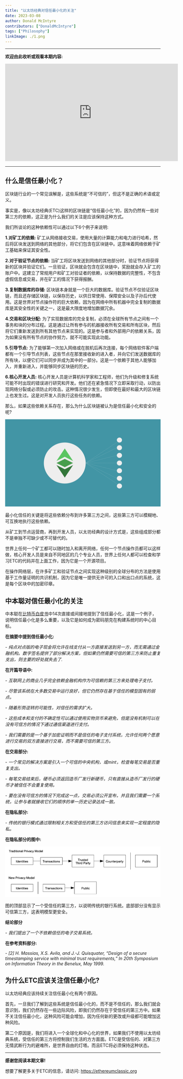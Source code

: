 ```yaml
---
title: "以太坊经典对信任最小化的关注"
date: 2023-03-08
author: Donald McIntyre
contributors: ["DonaldMcIntyre"]
tags: ["Philosophy"]
linkImage: ./1.png
---
```


---
**欢迎由此收听或观看本期内容:**

<iframe width="560" height="315" src="https://www.youtube.com/embed/I9t3xHtAA48" title="YouTube video player" frameborder="0" allow="accelerometer; autoplay; clipboard-write; encrypted-media; gyroscope; picture-in-picture; web-share" allowfullscreen></iframe>

---

## 什么是信任最小化？

区块链行业的一个常见误解是，这些系统是“不可信的”，但这不是正确的术语或定义。

事实是，像以太坊经典(ETC)这样的区块链是“信任最小化”的，因为仍然有一些对第三方的依赖，这正是为什么我们的关注是应该保持这种方式。

我们所谈论的这种依赖性可以通过以下6个例子来说明:

**1.对矿工的依赖:** 矿工从网络接收交易，使用大量的计算能力和电力进行哈希，然后将区块发送到网络的其他部分，将它们包含在区块链中。这意味着网络依赖于矿工基础来保证其安全性。

**2.对于验证节点的依赖:** 当矿工将区块发送到网络的其他部分时，验证节点将获得新的区块并验证它们。一旦验证，区块就会包含在区块链中，奖励就会存入矿工的账户中。这建立了常规用户和矿工对验证者的依赖，以保持数据的完整性，不包含虚假信息或交易，并在矿工的情况下获得报酬。

**3.复制数据库的存储:** 区块链本身就是一个巨大的数据库。验证节点不仅验证区块链，而且还存储区块链，以保存历史，以供日常使用、保障安全以及子孙后代使用。这是世界对节点操作符的巨大依赖，因为在网络中所有机器中完全复制的数据库是其安全性的关键之一，这是最大限度地增加数据冗余。

**4.交易和区块分配:** 为了实现数据库的完全复制，必须在全球所有节点之间有一个事务和块的分布过程。这是通过让所有参与的机器接收所有交易和所有区块，然后将它们重新发送到所有其他节点来实现的。这是参与者和外部用户的依赖关系，因为如果没有所有节点的协作努力，就不可能实现此功能。

**5.引导节点:** 为了能够第一次加入网络或在脱机后再次连接，每个网络软件客户端都有一个引导节点列表，这些节点在那里接收新的进入者，并向它们发送数据库的所有块，以便它们可以同步并成为其中的一部分。这是一个依赖于其他人能够加入，并重新进入，并能够同步区块链的历史。

**6.核心开发人员:** 核心开发人员是计算机科学家和工程师，他们为升级和修复系统可能不时出现的错误进行研究和开发。他们还在紧急情况下立即采取行动，以防出现网络分裂或必须防止的攻击。这种情况很少发生，但即使在最好和最大的区块链上也发生过。这是对开发人员执行这些任务的依赖。

那么，如果这些依赖关系存在，那么为什么区块链被认为是信任最小化和安全的呢?

![信任最小化的关键是对风险的分配](./1.png)

最小化信任的关键是将这些依赖分布到许多第三方之间，这些第三方可以模糊地、可互换地执行这些依赖。

从矿工到节点运营商，再到开发人员，以太坊经典的设计方式是，这些组成部分都不是单独不可缺少或不可替代的。

世界上任何一个矿工都可以随时加入和离开网络，任何一个节点操作员都可以这样做，核心开发人员是来自不同地区的几个专业人员，世界上任何人都可以检查和学习ETC的代码并在上面工作，因为它是一个开源项目。

在操作网络层，在许多矿工和验证节点之间实现这种级别的全球分布的方法是使用基于工作量证明的共识机制，因为它是唯一提供无许可的入口和出口点的系统，这是每个区块中的加密印章。

## 中本聪对信任最小化的关注

中本聪在[比特币白皮书](https://bitcoin.org/bitcoin.pdf)中14次直接或间接地提到了信任最小化，这是一个例子，说明信任最小化是多么重要，以及它是如何成为密码朋克在构建系统时的中心目标。

**在摘要中提到信任最小化:**

*- 纯点对点版的电子现金将允许在线支付从一方直接发送到另一方，而无需通过金融机构。数字签名提供了部分解决方案，但如果仍然需要可信的第三方来防止重复支出，则主要的好处就失去了.*

**在开篇导语中:**

*- 互联网上的商业几乎完全依赖金融机构作为可信赖的第三方来处理电子支付。*

*- 尽管该系统在大多数交易中运行良好，但它仍然存在基于信任的模型固有的弱点。*

*- 随着形势逆转的可能性，对信任的需求扩大。*

*- 这些成本和支付的不确定性可以通过使用实物货币来避免，但是没有机制可以在没有可信方的情况下通过通信渠道进行支付。*

*- 我们需要的是一个基于加密证明而不是信任的电子支付系统，允许任何两个愿意进行交易的双方直接进行交易，而不需要可信的第三方。*

**在交易部分:**

*- 一个常见的解决方案是引入一个可信的中央机构，或mint，检查每笔交易是否重复支出。*

*- 每笔交易结束后，硬币必须返回造币厂发行新硬币，只有直接从造币厂发行的硬币才被信任不会重复使用。*

*- 要在没有可信方的情况下完成这一点，交易必须公开宣布，并且我们需要一个系统，让参与者就接收它们的顺序的单一历史记录达成一致。*

**在隐私部分:**

*- 传统的银行模式通过限制相关方和受信任的第三方访问信息来实现一定程度的隐私。*

**在隐私部分的图中:**

![图中提到的可信第三方](./2.png)

图的顶部显示了一个受信任的第三方，以说明传统的银行系统。底部部分没有显示可信第三方，这表明模型更安全。

**结论部分**

*- 我们提出了一个不依赖信任的电子交易系统。*

**在参考资料部分:**

*- [2] H. Massias, X.S. Avila, and J.-J. Quisquater, “Design of a secure timestamping service with minimal trust requirements,” In 20th Symposium on Information Theory in the Benelux, May 1999.*

## 为什么ETC应该关注信任最小化?

以太坊经典应该持续关注信任最小化有两个原因。

首先，一旦我们了解到这些系统是信任最小化的，而不是不信任的，那么我们就会意识到，我们仍然存在一些边际风险，即我们仍然存在于受信任的第三方中。如果不关注信任最小化，这种风险可能会增加，因为任何新的更改或升级都可能增加这种风险。

第二个原因是，我们将进入一个全球化和中心化的世界，如果我们不使用以太坊经典系统，受信任的第三方将控制我们生活的方方面面。ETC是受信任的、对第三方无情武断行为的避难所，是世界自由的灯塔。而且ETC将必须保持这种状态。

---

**感谢您阅读本期文章!**

想要了解更多关于ETC的信息，请访问: https://ethereumclassic.org
